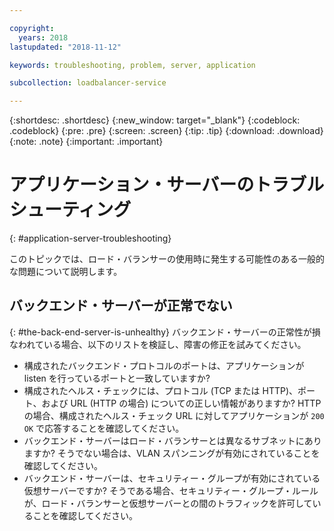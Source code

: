 ```yaml
---

copyright:
  years: 2018
lastupdated: "2018-11-12"

keywords: troubleshooting, problem, server, application

subcollection: loadbalancer-service

---
```


{:shortdesc: .shortdesc}
{:new_window: target="_blank"}
{:codeblock: .codeblock}
{:pre: .pre}
{:screen: .screen}
{:tip: .tip}
{:download: .download}
{:note: .note}
{:important: .important}

# アプリケーション・サーバーのトラブルシューティング
{: #application-server-troubleshooting}

このトピックでは、ロード・バランサーの使用時に発生する可能性のある一般的な問題について説明します。

## バックエンド・サーバーが正常でない
{: #the-back-end-server-is-unhealthy}
バックエンド・サーバーの正常性が損なわれている場合、以下のリストを検証し、障害の修正を試みてください。

* 構成されたバックエンド・プロトコルのポートは、アプリケーションが listen を行っているポートと一致していますか?
* 構成されたヘルス・チェックには、プロトコル (TCP または HTTP)、ポート、および URL (HTTP の場合) についての正しい情報がありますか? HTTP の場合、構成されたヘルス・チェック URL に対してアプリケーションが `200 OK` で応答することを確認してください。
* バックエンド・サーバーはロード・バランサーとは異なるサブネットにありますか? そうでない場合は、VLAN スパンニングが有効にされていることを確認してください。
* バックエンド・サーバーは、セキュリティー・グループが有効にされている仮想サーバーですか? そうである場合、セキュリティー・グループ・ルールが、ロード・バランサーと仮想サーバーとの間のトラフィックを許可していることを確認してください。

